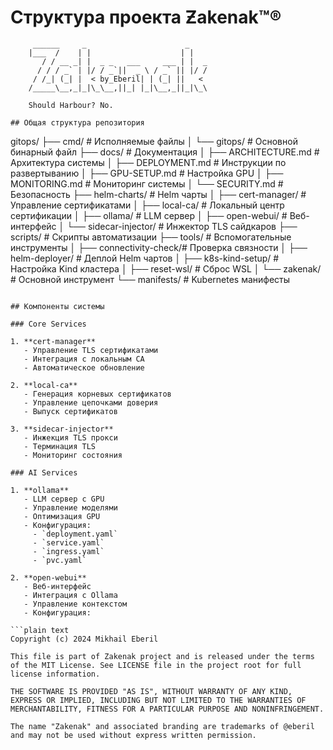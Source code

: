 # Структура проекта Ƶakenak™®

```ascii
     ______     _                      _    
    |___  /    | |                    | |   
       / / __ _| |  _ _   ___     ___ | |  _
      / / / _` | |/ / _`||  _ \ / _` || |/ /
     / /_| (_| |  < by_Eberil| | (_| ||   < 
    /_____\__,_|_|\_\__,||_| |_|\__,_||_|\_\
  
    Should Harbour?	No.

## Общая структура репозитория

```
gitops/
├── cmd/                    # Исполняемые файлы
│   └── gitops/            # Основной бинарный файл
├── docs/                   # Документация
│   ├── ARCHITECTURE.md    # Архитектура системы
│   ├── DEPLOYMENT.md      # Инструкции по развертыванию
│   ├── GPU-SETUP.md       # Настройка GPU
│   ├── MONITORING.md      # Мониторинг системы
│   └── SECURITY.md        # Безопасность
├── helm-charts/           # Helm чарты
│   ├── cert-manager/      # Управление сертификатами
│   ├── local-ca/          # Локальный центр сертификации
│   ├── ollama/            # LLM сервер
│   ├── open-webui/        # Веб-интерфейс
│   └── sidecar-injector/  # Инжектор TLS сайдкаров
├── scripts/               # Скрипты автоматизации
├── tools/                 # Вспомогательные инструменты
│   ├── connectivity-check/# Проверка связности
│   ├── helm-deployer/     # Деплой Helm чартов
│   ├── k8s-kind-setup/    # Настройка Kind кластера
│   ├── reset-wsl/         # Сброс WSL
│   └── zakenak/           # Основной инструмент
└── manifests/             # Kubernetes манифесты
```

## Компоненты системы

### Core Services

1. **cert-manager**
   - Управление TLS сертификатами
   - Интеграция с локальным CA
   - Автоматическое обновление

2. **local-ca**
   - Генерация корневых сертификатов
   - Управление цепочками доверия
   - Выпуск сертификатов

3. **sidecar-injector**
   - Инжекция TLS прокси
   - Терминация TLS
   - Мониторинг состояния

### AI Services

1. **ollama**
   - LLM сервер с GPU
   - Управление моделями
   - Оптимизация GPU
   - Конфигурация:
	 - `deployment.yaml`
	 - `service.yaml`
	 - `ingress.yaml`
	 - `pvc.yaml`

2. **open-webui**
   - Веб-интерфейс
   - Интеграция с Ollama
   - Управление контекстом
   - Конфигурация:

```plain text
Copyright (c) 2024 Mikhail Eberil

This file is part of Zakenak project and is released under the terms of the MIT License. See LICENSE file in the project root for full license information.

THE SOFTWARE IS PROVIDED "AS IS", WITHOUT WARRANTY OF ANY KIND, EXPRESS OR IMPLIED, INCLUDING BUT NOT LIMITED TO THE WARRANTIES OF MERCHANTABILITY, FITNESS FOR A PARTICULAR PURPOSE AND NONINFRINGEMENT.

The name "Zakenak" and associated branding are trademarks of @eberil and may not be used without express written permission.
```